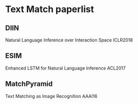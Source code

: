 # Text Match paperlist


## DIIN
Natural Language Inference over Interaction Space
ICLR2018

## ESIM
Enhanced LSTM for Natural Language Inference
ACL2017

## MatchPyramid
Text Matching as Image Recognition
AAAI16

